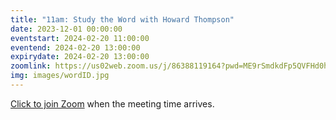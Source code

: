 ```yaml
---
title: "11am: Study the Word with Howard Thompson"
date: 2023-12-01 00:00:00
eventstart: 2024-02-20 11:00:00
eventend: 2024-02-20 13:00:00
expirydate: 2024-02-20 13:00:00
zoomlink: https://us02web.zoom.us/j/86388119164?pwd=ME9rSmdkdFp5QVFHd0hIbDZmNXhRQT09
img: images/wordID.jpg
---
```


[Click to join Zoom](https://us02web.zoom.us/j/86388119164?pwd=ME9rSmdkdFp5QVFHd0hIbDZmNXhRQT09) when the meeting time arrives.